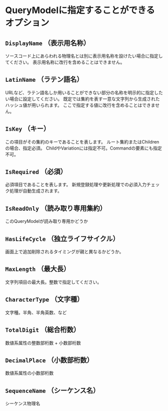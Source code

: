 # QueryModelに指定することができるオプション

## `DisplayName` （表示用名称）
ソースコード上にあらわれる物理名とは別に表示用名称を設けたい場合に指定してください。
表示用名称に改行を含めることはできません。

## `LatinName` （ラテン語名）
URLなど、ラテン語名しか用いることができない部分の名称を明示的に指定したい場合に設定してください。
既定では集約を表す一意な文字列から生成されたハッシュ値が用いられます。
ここで指定する値に改行を含めることはできません。

## `IsKey` （キー）
この項目がその集約のキーであることを表します。
ルート集約またはChildrenの場合、指定必須。
ChildやVariationには指定不可。Commandの要素にも指定不可。

## `IsRequired` （必須）
必須項目であることを表します。
新規登録処理や更新処理での必須入力チェック処理が自動生成されます。

## `IsReadOnly` （読み取り専用集約）
このQueryModelが読み取り専用かどうか

## `HasLifeCycle` （独立ライフサイクル）
画面上で追加削除されるタイミングが親と異なるかどうか。

## `MaxLength` （最大長）
文字列項目の最大長。整数で指定してください。

## `CharacterType` （文字種）
文字種。半角、半角英数、など

## `TotalDigit` （総合桁数）
数値系属性の整数部桁数 + 小数部桁数

## `DecimalPlace` （小数部桁数）
数値系属性の小数部桁数

## `SequenceName` （シーケンス名）
シーケンス物理名